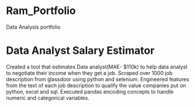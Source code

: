 # Ram_Portfolio
Data Analysis portfolio

# Data Analyst Salary Estimator
Created a tool that estimates Data analyst(MAE- $110k) to help data analyst to negotiate their income when they get a job.
Scraped over 1000 job description from glassdoor using python and selenium.
Engineered features from the text  of each job description to qualify the value companies put on python, excel and sql.
Executed pandas encoding concepts to handle numeric and categorical variables.
